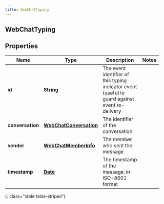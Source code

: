 ```yaml
---
title: WebChatTyping
---
```

## WebChatTyping


## Properties

| Name | Type | Description | Notes |
| ------------ | ------------- | ------------- | ------------- |
| **id** | <!----><!---->**String**<!----> | The event identifier of this typing indicator event (useful to guard against event re-delivery |  |
| **conversation** | <!----><!---->[**WebChatConversation**](WebChatConversation.html)<!----> | The identifier of the conversation |  |
| **sender** | <!----><!---->[**WebChatMemberInfo**](WebChatMemberInfo.html)<!----> | The member who sent the message |  |
| **timestamp** | <!----><!---->[**Date**](Date.html)<!----> | The timestamp of the message, in ISO-8601 format |  |
{: class="table table-striped"}




